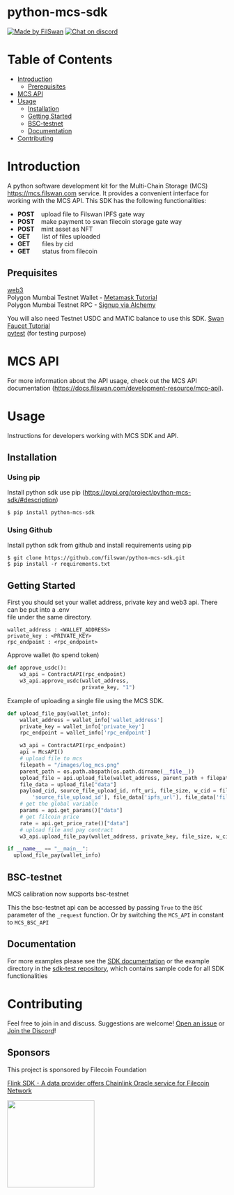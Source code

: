 # python-mcs-sdk

[![Made by FilSwan](https://img.shields.io/badge/made%20by-FilSwan-green.svg)](https://www.filswan.com/)
[![Chat on discord](https://img.shields.io/badge/join%20-discord-brightgreen.svg)](https://discord.com/invite/KKGhy8ZqzK)

# Table of Contents <!-- omit in toc -->

- [Introduction](#introduction)
  - [Prerequisites](#prerequisites)
- [MCS API](#mcs-api)
- [Usage](#usage)
  - [Installation](#installation)
  - [Getting Started](#getting-started)
  - [BSC-testnet](#bsc-testnet)
  - [Documentation](#documentation)
- [Contributing](#contributing)

# Introduction

A python software development kit for the Multi-Chain Storage (MCS) https://mcs.filswan.com service. It provides a convenient interface for working with the MCS API. This SDK has the following functionalities:

- **POST**    upload file to Filswan IPFS gate way
- **POST**    make payment to swan filecoin storage gate way
- **POST**    mint asset as NFT
- **GET**       list of files uploaded
- **GET**       files by cid
- **GET**       status from filecoin

## Prequisites

[web3](https://pypi.org/project/web3/) \
Polygon Mumbai Testnet Wallet - [Metamask Tutorial](https://docs.filswan.com/getting-started/beginner-walkthrough/public-testnet/setup-metamask) \
Polygon Mumbai Testnet RPC - [Signup via Alchemy](https://www.alchemy.com/)

You will also need Testnet USDC and MATIC balance to use this SDK. [Swan Faucet Tutorial](https://docs.filswan.com/development-resource/swan-token-contract/acquire-testnet-usdc-and-matic-tokens) \
[pytest](https://docs.pytest.org/en/7.1.x/) (for testing purpose)

# MCS API

For more information about the API usage, check out the MCS API documentation (https://docs.filswan.com/development-resource/mcp-api).

# Usage

Instructions for developers working with MCS SDK and API.

## Installation

### Using pip
Install python sdk use pip (https://pypi.org/project/python-mcs-sdk/#description)
```
$ pip install python-mcs-sdk
```

### Using Github
Install python sdk from github and install requirements using pip
```
$ git clone https://github.com/filswan/python-mcs-sdk.git
$ pip install -r requirements.txt
```

## Getting Started

First you should set your wallet address, private key and web3 api. There can be put into a .env\
file under the same directory.
```
wallet_address : <WALLET_ADDRESS>
private_key : <PRIVATE_KEY>
rpc_endpoint : <rpc_endpoint>
```

Approve wallet (to spend token)

```python
def approve_usdc():
    w3_api = ContractAPI(rpc_endpoint)
    w3_api.approve_usdc(wallet_address,
                        private_key, "1")
```

Example of uploading a single file using the MCS SDK.

```python
def upload_file_pay(wallet_info):
    wallet_address = wallet_info['wallet_address']
    private_key = wallet_info['private_key']
    rpc_endpoint = wallet_info['rpc_endpoint']

    w3_api = ContractAPI(rpc_endpoint)
    api = McsAPI()
    # upload file to mcs
    filepath = "/images/log_mcs.png"
    parent_path = os.path.abspath(os.path.dirname(__file__))
    upload_file = api.upload_file(wallet_address, parent_path + filepath)
    file_data = upload_file["data"]
    payload_cid, source_file_upload_id, nft_uri, file_size, w_cid = file_data['payload_cid'], file_data[
        'source_file_upload_id'], file_data['ipfs_url'], file_data['file_size'], file_data['w_cid']
    # get the global variable
    params = api.get_params()["data"]
    # get filcoin price
    rate = api.get_price_rate()["data"]
    # upload file and pay contract
    w3_api.upload_file_pay(wallet_address, private_key, file_size, w_cid, rate, params)

if __name__ == "__main__":
  upload_file_pay(wallet_info)
```

## BSC-testnet

MCS calibration now supports bsc-testnet

This the bsc-testnet api can be accessed by passing `True` to the `BSC` parameter of the `_request` function.
Or by switching the `MCS_API` in constant to `MCS_BSC_API`

## Documentation

For more examples please see the [SDK documentation](https://docs.filswan.com/multi-chain-storage/developer-quickstart/sdk) or the example directory in the [sdk-test repository](https://github.com/filswan/python-mcs-sdk/tree/main/test), which contains sample code for all SDK functionalities

# Contributing

Feel free to join in and discuss. Suggestions are welcome! [Open an issue](https://github.com/filswan/python-mcs-sdk/issues) or [Join the Discord](https://discord.com/invite/KKGhy8ZqzK)!

## Sponsors

This project is sponsored by Filecoin Foundation

[Flink SDK - A data provider offers Chainlink Oracle service for Filecoin Network ](https://github.com/filecoin-project/devgrants/issues/463)

<img src="https://github.com/filswan/flink/blob/main/filecoin.png" width="200">
